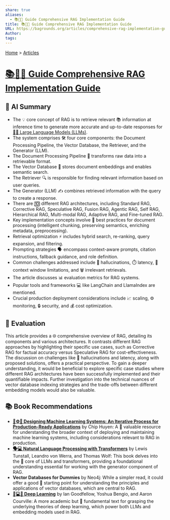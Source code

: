 ```yaml
---
share: true
aliases:
  - 📚🧩🤖 Guide Comprehensive RAG Implementation Guide
title: 📚🧩🤖 Guide Comprehensive RAG Implementation Guide
URL: https://bagrounds.org/articles/comprehensive-rag-implementation-guide
Author: 
tags: 
---
```

[Home](../index.md) > [Articles](./index.md)  
# [📚🧩🤖 Guide Comprehensive RAG Implementation Guide](https://medium.com/@saraswathilakshman/comprehensive-rag-implementation-guide-a4be00826224)  
  
## 🤖 AI Summary  
* The 💡 core concept of RAG is to retrieve relevant 📚 information at inference time to generate more accurate and up-to-date responses for [🤖🦜 Large Language Models (LLMs)](../topics/large-language-models.md).  
* The system comprises 🛠️ four core components: the Document Processing Pipeline, the Vector Database, the Retriever, and the Generator (LLM).  
* The Document Processing Pipeline 🔄 transforms raw data into a retrievable format.  
* The Vector Database 💾 stores document embeddings and enables semantic search.  
* The Retriever 🔍 is responsible for finding relevant information based on user queries.  
* The Generator (LLM) ✍️ combines retrieved information with the query to create a response.  
* There are 🔟 different RAG architectures, including Standard RAG, Corrective RAG, Speculative RAG, Fusion RAG, Agentic RAG, Self RAG, Hierarchical RAG, Multi-modal RAG, Adaptive RAG, and Fine-tuned RAG.  
* Key implementation concepts involve 🧠 best practices for document processing (intelligent chunking, preserving semantics, enriching metadata, preprocessing).  
* Retrieval optimization ⚡ includes hybrid search, re-ranking, query expansion, and filtering.  
* Prompting strategies 🗣️ encompass context-aware prompts, citation instructions, fallback guidance, and role definition.  
* Common challenges addressed include 👻 hallucinations, ⏱️ latency, 📏 context window limitations, and 🗑️ irrelevant retrievals.  
* The article discusses 📊 evaluation metrics for RAG systems.  
* Popular tools and frameworks 💻 like LangChain and LlamaIndex are mentioned.  
* Crucial production deployment considerations include 📈 scaling, ⚙️ monitoring, 🔒 security, and 💰 cost optimization.  
  
## 🤔 Evaluation  
This article provides a 🌐 comprehensive overview of RAG, detailing its components and various architectures. It contrasts different RAG approaches by highlighting their specific use cases, such as Corrective RAG for factual accuracy versus Speculative RAG for cost-effectiveness. The discussion on challenges like 👻 hallucinations and latency, along with proposed solutions, offers a practical perspective. To gain a deeper understanding, it would be beneficial to explore specific case studies where different RAG architectures have been successfully implemented and their quantifiable impacts. Further investigation into the technical nuances of vector database indexing strategies and the trade-offs between different embedding models would also be valuable.  
  
## 📚 Book Recommendations  
* **[🤖⚙️🔁 Designing Machine Learning Systems: An Iterative Process for Production-Ready Applications](../books/designing-machine-learning-systems-an-iterative-process-for-production-ready-applications.md)** by Chip Huyen: A 📖 valuable resource for understanding the broader context of deploying and maintaining machine learning systems, including considerations relevant to RAG in production.  
* **[🗣️💻 Natural Language Processing with Transformers](../books/natural-language-processing-with-transformers.md)** by Lewis Tunstall, Leandro von Werra, and Thomas Wolf: This book  delves into the 🤖 core of LLMs and transformers, providing a foundational understanding essential for working with the generator component of RAG.  
* **Vector Databases for Dummies** by Neo4j: While a simpler read, it could offer a good 🧭 starting point for understanding the principles and applications of vector databases, which are central to RAG.  
* **[🧠💻🤖 Deep Learning](../books/deep-learning.md)** by Ian Goodfellow, Yoshua Bengio, and Aaron Courville: A more academic but 🧠 fundamental text for grasping the underlying theories of deep learning, which power both LLMs and embedding models used in RAG.